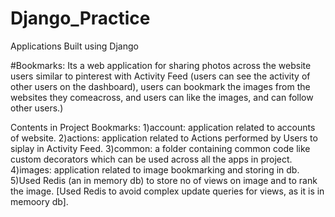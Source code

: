 # Django_Practice
Applications Built using Django

#Bookmarks: Its a web application for sharing photos across the website users similar to pinterest with Activity Feed (users can see the 
activity of other users on the dashboard), users can bookmark the images from the websites they comeacross, and users can like the images,
and can follow other users.)

Contents in Project Bookmarks:
1)account: application related to accounts of website.
2)actions: application related to Actions performed by Users to siplay in Activity Feed.
3)common: a folder containing common code like custom decorators which can be used across all the apps in project.
4)images: application related to image bookmarking and storing in db.
5)Used Redis (an in memory db) to store no of views on image and to rank the image. [Used Redis to avoid complex update queries for views, as it is in memoory db].




